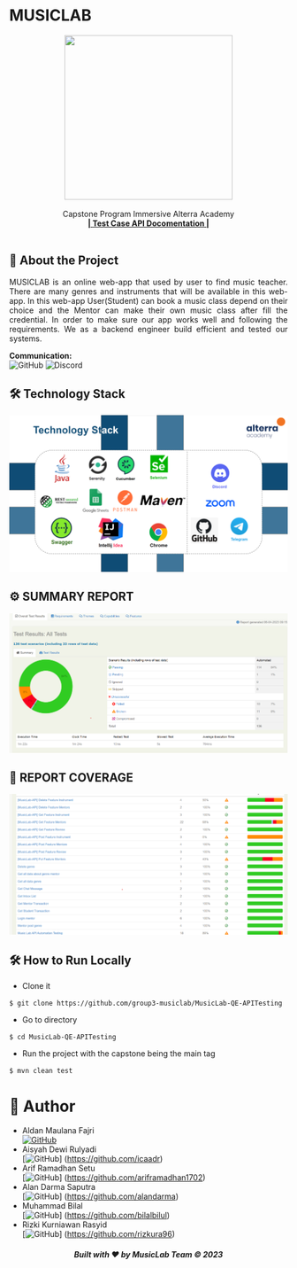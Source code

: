 # MUSICLAB

<div align="center">
  <a href="https://github.com/group3-musiclab/MusicLab-QE-APITesting">
    <img src="assets/logo-musiclab.webp" width="304" height="297">
  </a>

  <p align="center">
    Capstone Program Immersive Alterra Academy
    <br />
    <a href="https://docs.google.com/spreadsheets/d/1HtNetdRPm1ezVg-XtJXQnPcFSFHE1R6Gu0xgEZ4o9cE/edit?usp=sharing"><strong>| Test Case API Docomentation |</strong></a>
    <br />
    <br />
  </p>
</div>

## 📑 About the Project

<p align="justify">MUSICLAB is an online web-app that used by user to find music teacher. There are many genres and instruments that will be available in this web-app. In this web-app User(Student) can book a music class depend on their choice and the Mentor can make their own music class after fill the credential. In order to make sure our app works well and following the requirements. We as a backend engineer build efficient and tested our systems.</p>

**Communication:**  
![GitHub](https://img.shields.io/badge/github%20Project-%23121011.svg?style=for-the-badge&logo=github&logoColor=white)
![Discord](https://img.shields.io/badge/Discord-%237289DA.svg?style=for-the-badge&logo=discord&logoColor=white)

## 🛠 Technology Stack

<div align="center">
  <img src="assets/stack.png">
</div>

## ⚙️ SUMMARY REPORT

<div align="center">
  <img src="assets/test.png">
</div>

## 📂 REPORT COVERAGE

<div align="center">
  <img src="assets/coverage.png">
</div>

## 🛠️ How to Run Locally

- Clone it

```
$ git clone https://github.com/group3-musiclab/MusicLab-QE-APITesting
```

- Go to directory

```
$ cd MusicLab-QE-APITesting
```

- Run the project with the capstone being the main tag

```
$ mvn clean test
```

# 🤖 Author

- Aldan Maulana Fajri <br> [![GitHub](https://img.shields.io/badge/Kharisma-%23121011.svg?style=for-the-badge&logo=github&logoColor=white)](https://github.com/RenPaijo)
- Aisyah Dewi Rulyadi <br> [![GitHub](https://img.shields.io/badge/Alif-%23121011.svg?style=for-the-badge&logo=github&logoColor=white)]
(https://github.com/icaadr)
- Arif Ramadhan Setu <br> [![GitHub](https://img.shields.io/badge/Alif-%23121011.svg?style=for-the-badge&logo=github&logoColor=white)]
(https://github.com/ariframadhan1702)
- Alan Darma Saputra <br> [![GitHub](https://img.shields.io/badge/Alif-%23121011.svg?style=for-the-badge&logo=github&logoColor=white)]
(https://github.com/alandarma)
- Muhammad Bilal <br> [![GitHub](https://img.shields.io/badge/Alif-%23121011.svg?style=for-the-badge&logo=github&logoColor=white)]
(https://github.com/bilalbilul)
- Rizki Kurniawan Rasyid <br> [![GitHub](https://img.shields.io/badge/Alif-%23121011.svg?style=for-the-badge&logo=github&logoColor=white)]
(https://github.com/rizkura96)

<h5>
<p align="center">Built with ❤️ by MusicLab Team ©️ 2023</p>
</h5>
